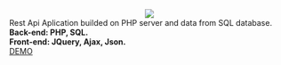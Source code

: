 <center><img src="https://d12m9erqbesehq.cloudfront.net/wp-content/uploads/2016/04/30152042/event-smart-rest-api.png"></center>
Rest Api Aplication builded on PHP server and data from SQL database.<br>
<strong>Back-end: PHP, SQL.</strong><br>
<strong>Front-end: JQuery, Ajax, Json.</strong><br>
<a href="http://api.ibstudio.org/">DEMO</a>

